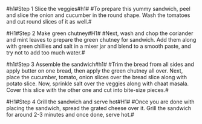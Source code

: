 #h1#Step 1 Slice the veggies#h1#
#To prepare this yummy sandwich, peel and slice the onion and cucumber in the round shape. Wash the tomatoes and cut round slices of it as well.#

#H1#Step 2 Make green chutney#H1#
#Next, wash and chop the coriander and mint leaves to prepare the green chutney for sandwich. Add them along with green chillies and salt in a mixer jar and blend to a smooth paste, and try not to add too much water.#

#h1#Step 3 Assemble the sandwich#h1#
#Trim the bread from all sides and apply butter on one bread, then apply the green chutney all over. Next, place the cucumber, tomato, onion slices over the bread slice along with potato slice. Now, sprinkle salt over the veggies along with chaat masala. Cover this slice with the other one and cut into bite-size pieces.#

#H1#Step 4 Grill the sandwich and serve hot#H1#
#Once you are done with placing the sandwich, spread the grated cheese over it. Grill the sandwich for around 2-3 minutes and once done, serve hot.#